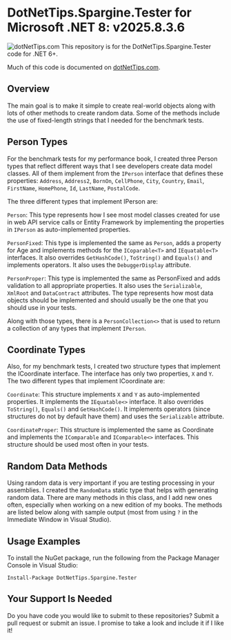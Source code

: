 # DotNetTips.Spargine.Tester for Microsoft .NET 8: v2025.8.3.6 

![dotNetTips.com](https://dotnettips.files.wordpress.com/2018/03/cropped-rtw-dotnettips-com-logo05x1.png)
This repository is for the DotNetTips.Spargine.Tester code for .NET 6+.

Much of this code is documented on <a href="https://dotnettips.wordpress.com/tag/dotnettips-utility/" target="_blank">dotNetTips.com</a>.

## Overview
The main goal is to make it simple to create real-world objects along with lots of other methods to create random data. Some of the methods include the use of fixed-length strings that I needed for the benchmark tests.  
## Person Types
For the benchmark tests for my performance book, I created three Person types that reflect different ways that I see developers create data model classes. All of them implement from the `IPerson` interface that defines these properties: `Address`, `Address2`, `BornOn`, `CellPhone`, `City`, `Country`, `Email`, `FirstName`, `HomePhone`, `Id`, `LastName`, `PostalCode`.

The three different types that implement IPerson are:

`Person`: This type represents how I see most model classes created for use in web API service calls or Entity Framework by implementing the properties in `IPerson` as auto-implemented properties.

`PersonFixed`: This type is implemented the same as `Person`, adds a property for Age and implements methods for the `ICoparable<T>` and `IEquatable<T>` interfaces. It also overrides `GetHashCode()`, `ToString()` and `Equals()` and implements operators. It also uses the `DebuggerDisplay` attribute.

`PersonProper`: This type is implemented the same as PersonFixed and adds validation to all appropriate properties. It also uses the `Serializable`, `XmlRoot` and `DataContract` attributes. The type represents how most data objects should be implemented and should usually be the one that you should use in your tests. 

Along with those types, there is a `PersonCollection<>` that is used to return a collection of any types that implement `IPerson`.

## Coordinate Types

Also, for my benchmark tests, I created two structure types that implement the ICoordinate interface. The interface has only two properties, `X` and `Y`. The two different types that implement ICoordinate are:

`Coordinate`: This structure implements `X` and `Y` as auto-implemented properties. It implements the `IEquatable<>` interface. It also overrides `ToString()`, `Equals()` and `GetHashCode()`. It implements operators (since structures do not by default have them) and uses the `Serializable` attribute.

`CoordinateProper`: This structure is implemented the same as Coordinate and implements the `IComparable` and `IComparable<>` interfaces. This structure should be used most often in your tests.

## Random Data Methods
Using random data is very important if you are testing processing in your assemblies. I created the `RandomData` static type that helps with generating random data. There are many methods in this class, and I add new ones often, especially when working on a new edition of my books. The methods are listed below along with sample output (most from using `?` in the Immediate Window in Visual Studio).


## Usage Examples
To install the NuGet package, run the following from the Package Manager Console in Visual Studio:

`Install-Package DotNetTips.Spargine.Tester`

## Your Support Is Needed
Do you have code you would like to submit to these repositories? Submit a pull request or submit an issue. I promise to take a look and include it if I like it!
